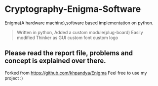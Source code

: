 # Cryptography-Enigma-Software
Enigma(A hardware machine),software based implementation on python.
> Written in python, Added a custom module(plug-board) Easily modified
> Thinker as GUI
> custom font
> custom logo
## Please read the report file, problems and concept is explained over there.
Forked from https://github.com/khpandya/Enigma
Feel free to use my project :)
